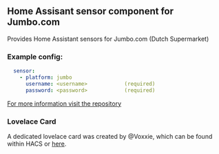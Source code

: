 ## Home Assisant sensor component for Jumbo.com

Provides Home Assistant sensors for Jumbo.com (Dutch Supermarket)

### Example config:

```yaml
  sensor:
    - platform: jumbo
      username: <username>            (required)
      password: <password>            (required)
```

[For more information visit the repository](https://github.com/peternijssen/home-asssistant-jumbo)

### Lovelace Card
A dedicated lovelace card was created by @Voxxie, which can be found within HACS or [here](https://github.com/Voxxie/lovelace-jumbo-card).
